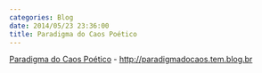 ```yaml
---
categories: Blog
date: 2014/05/23 23:36:00
title: Paradigma do Caos Poético
---
```


[Paradigma do Caos Poético](http://paradigmadocaos.tem.blog.br) - <http://paradigmadocaos.tem.blog.br>

